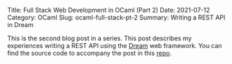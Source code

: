 Title: Full Stack Web Development in OCaml (Part 2)
Date: 2021-07-12
Category: OCaml
Slug: ocaml-full-stack-pt-2
Summary: Writing a REST API in Dream

This is the second blog post in a series. This post describes my
experiences writing a REST API using the
[Dream](https://aantron.github.io/dream/) web framework. You can find
the source code to accompany the post in this
[repo](https://github.com/jsthomas/sensors).
